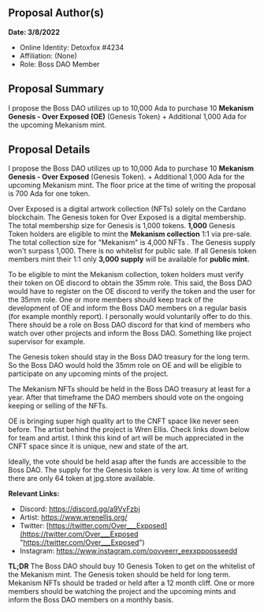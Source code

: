 ## Proposal Author(s)

**Date: 3/8/2022**

-   Online Identity: Detoxfox #4234
-   Affiliation: (None)
-   Role: Boss DAO Member

## [](https://github.com/boss-dao/proposals/blob/main/Boss%20DAO%20Proposal%20Template.md#proposal-summary)Proposal Summary

I propose the Boss DAO utilizes up to 10,000 Ada to purchase 10 **Mekanism Genesis - Over Exposed (OE)** (Genesis Token) + Additional 1,000 Ada for the upcoming Mekanism mint. 

## [](https://github.com/boss-dao/proposals/blob/main/Boss%20DAO%20Proposal%20Template.md#proposal-details)Proposal Details

I propose the Boss DAO utilizes up to 10,000 Ada to purchase 10 **Mekanism Genesis - Over Exposed** (Genesis Token). + Additional 1,000 Ada for the upcoming Mekanism mint. The floor price at the time of writing the proposal is 700 Ada for one token. 

Over Exposed is a digital artwork collection (NFTs) solely on the Cardano blockchain. The Genesis token for Over Exposed is a digital membership. The total membership size for Genesis is 1,000 tokens. **1,000** Genesis Token holders are eligible to mint the **Mekanism collection** 1:1 via pre-sale. The total collection size for "Mekanism" is 4,000 NFTs . The Genesis supply won't surpass 1,000. There is no whitelist for public sale. If all Genesis token members mint their 1:1 only **3,000 supply** will be available for **public mint.**

To be eligible to mint the Mekanism collection, token holders must verify their token on OE discord to obtain the 35mm role. This said, the Boss DAO would have to register on the OE discord to verify the token and the user for the 35mm role. One or more members should keep track of the development of OE and inform the Boss DAO members on a regular basis (for example monthly report).  I personally would voluntarily offer to do this. There should be a role on Boss DAO discord for that kind of members who watch over other projects and inform the Boss DAO. Something like project supervisor for example. 

The Genesis token should stay in the Boss DAO treasury for the long term. So the Boss DAO would hold the 35mm role on OE and will be eligible to participate on any upcoming mints of the project. 

The Mekanism NFTs should be held in the Boss DAO treasury at least for a year. After that timeframe the DAO members should vote on the ongoing keeping or selling of the NFTs. 

OE is bringing super high quality art to the CNFT space like never seen before. The artist behind the project is Wren Ellis. Check links down below for team and artist. I think this kind of art will be much appreciated in the CNFT space since it is unique, new and state of the art. 

Ideally, the vote should be held asap after the funds are accessible to the Boss DAO. The supply for the Genesis token is very low. At time of writing there are only 64 token at jpg.store available. 

**Relevant Links:**

-   Discord: https://discord.gg/a9VyFzbj
- Artist: https://www.wrenellis.org/
- Twitter: [https://twitter.com/Over___Exposed](https://twitter.com/Over___Exposed "https://twitter.com/Over___Exposed")
- Instagram: https://www.instagram.com/oovveerr_eexxppoosseedd

**TL;DR**
The Boss DAO should buy 10 Genesis Token to get on the whitelist of the Mekanism mint. The Genesis token should be held for long term. Mekanism NFTs should be traded or held after a 12 month cliff. One or more members should be watching the project and the upcoming mints and inform the Boss DAO members on a monthly basis. 
